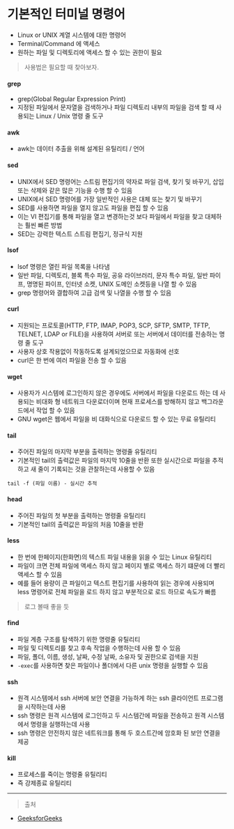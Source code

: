 # 기본적인 터미널 명령어

- Linux or UNIX 계열 시스템에 대한 명령어
- Terminal/Command 에 액세스
- 원하는 파일 및 디렉토리에 액세스 할 수 있는 권한이 필요

> 사용법은 필요할 때 찾아보자.

#### grep

- grep(Global Regular Expression Print)
- 지정된 파일에서 문자열을 검색하거나 파일 디렉토리 내부의 파일을 검색 할 때 사용되는 Linux / Unix 명령 줄 도구

#### awk

- awk는 데이터 추출을 위해 설계된 유틸리티 / 언어

#### sed

- UNIX에서 SED 명령어는 스트림 편집기의 약자로 파일 검색, 찾기 및 바꾸기, 삽입 또는 삭제와 같은 많은 기능을 수행 할 수 있음
- UNIX에서 SED 명령어를 가장 일반적인 사용은 대체 또는 찾기 및 바꾸기
- SED를 사용하면 파일을 열지 않고도 파일을 편집 할 수 있음
- 이는 VI 편집기를 통해 파일을 열고 변경하는것 보다 파일에서 파일을 찾고 대체하는 훨씬 빠른 방법
- SED는 강력한 텍스트 스트림 편집기, 정규식 지원

#### lsof

- lsof 명령은 열린 파일 목록을 나타냄
- 일반 파일, 디렉토리, 블록 특수 파일, 공유 라이브러리, 문자 특수 파일, 일반 파이프, 명명된 파이프, 인터넷 소켓, UNIX 도메인 소켓등을 나열 할 수 있음
- grep 명령어와 결합하여 고급 검색 및 나열을 수행 할 수 있음

#### curl

- 지원되는 프로토콜(HTTP, FTP, IMAP, POP3, SCP, SFTP, SMTP, TFTP, TELNET, LDAP or FILE)을 사용하여 서버로 또는 서버에서 데이터를 전송하는 명령 줄 도구
- 사용자 상호 작용없이 작동하도록 설계되었으므로 자동화에 선호
- curl은 한 번에 여러 파일을 전송 할 수 있음

#### wget

- 사용자가 시스템에 로그인하지 않은 경우에도 서버에서 파일을 다운로드 하는 데 사용되는 비대화 형 네트워크 다운로더이며 현재 프로세스를 방해하지 않고 백그라운드에서 작업 할 수 있음
- GNU wget은 웹에서 파일을 비 대화식으로 다운로드 할 수 있는 무료 유틸리티

#### tail

- 주어진 파일의 마지막 부분을 출력하는 명령줄 유틸리티
- 기본적인 tail의 출력값은 파일의 마지막 10줄을 반환 또한 실시간으로 파일을 추적하고 새 줄이 기록되는 것을 관찰하는데 사용할 수 있음

```command
tail -f (파일 이름) - 실시간 추적
```

#### head

- 주어진 파일의 첫 부분을 출력하는 명령줄 유틸리티
- 기본적인 tail의 출력값은 파일의 처음 10줄을 반환

#### less

- 한 번에 한페이지(한화면)의 텍스트 파일 내용을 읽을 수 있는 Linux 유틸리티
- 파일이 크면 전체 파일에 액세스 하지 않고 페이지 별로 액세스 하기 떄문에 더 빨리 액세스 할 수 있음
- 예를 들어 용량이 큰 파일이고 텍스트 편집기를 사용하여 읽는 경우에 사용되며 less 명령어로 전체 파일을 로드 하지 않고 부분적으로 로드 하므로 속도가 빠름

> 로그 볼때 좋을 듯

#### find

- 파일 계층 구조를 탐색하기 위한 명령줄 유틸리티
- 파일 및 디렉토리를 찾고 후속 작업을 수행하는데 사용 할 수 있음
- 파일, 폴더, 이름, 생성, 날짜, 수정 날짜, 소유자 및 권한으로 검색을 지원
- `-exec`를 사용하면 찾은 파일이나 폴더에서 다른 unix 명령을 실행할 수 있음

#### ssh

- 원격 시스템에서 ssh 서버에 보안 연결을 가능하게 하는 ssh 클라이언트 프로그램을 시작하는데 사용
- ssh 명령은 원격 시스템에 로그인하고 두 시스템간에 파일을 전송하고 원격 시스템에서 명령을 실행하는데 사용
- ssh 명령은 안전하지 않은 네트워크를 통해 두 호스트간에 암호화 된 보안 연결을 제공

#### kill

- 프로세스를 죽이는 명령줄 유틸리티
- 즉 강제종료 유틸리티

---

> 출처

- [GeeksforGeeks](https://www.geeksforgeeks.org/)
